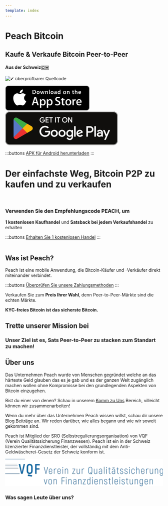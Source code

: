 ```yaml
---
template: index
---
```

<!--[teaser]-->
# Peach Bitcoin
## Kaufe & Verkaufe Bitcoin <span>Peer-to-Peer</span>
#### Aus der Schweiz🇨🇭


<div class="inner-wrap">

![✔ überprüfbarer Quellcode](/img/phones.png)

<div>
  <div class="md:flex items-end">
    <a href="https://testflight.apple.com/join/wfSPFEWG"><img class="h-180px md:h-90px" src="/img/home/download-on-the-app-store.svg" alt="Download on the Apple Store"></a>
    <a class="md:ml-4" href="https://play.google.com/store/apps/details?id=com.peachbitcoin.peach.mainnet"><img class="h-180px md:h-90px" src="/img/home/get-it-on-google-play.svg" alt="Get it on Google Play"></a>
  </div>

  :::buttons
  [APK für Android herunterladen](/apk/)
  :::
</div>

</div>

<!--[top]-->
# Der einfachste Weg, Bitcoin P2P zu kaufen und zu verkaufen
<br>

### Verwenden Sie den Empfehlungscode PEACH, um

**1 kostenlosen Kaufhandel** und **Satsback bei jedem Verkaufshandel** zu erhalten

:::buttons
[Erhalten Sie 1 kostenlosen Handel](https://peachbitcoin.com/referral/?code=PEACH)
:::
<br><br>

## Was ist Peach?

Peach ist eine mobile Anwendung, die Bitcoin-Käufer und -Verkäufer direkt miteinander verbindet.

:::buttons
[Überprüfen Sie unsere Zahlungsmethoden](/de/how-it-works/#available-payment-methods)
:::

Verkaufen Sie zum **Preis Ihrer Wahl**, denn Peer-to-Peer-Märkte sind die echten Märkte.

**KYC-freies Bitcoin ist das sicherste Bitcoin.**


<!--[mission]-->
## Trette unserer Mission bei

### Unser Ziel ist es, Sats Peer-to-Peer zu stacken zum Standart zu machen!

<!--[about]-->
## Über uns

Das Unternehmen Peach wurde von Menschen gegründet welche an das härteste Geld glauben das es je gab und es der ganzen Welt zugänglich machen wollen ohne Kompromisse bei den grundlegenden Aspekten von Bitcoin einzugehen.

Bist du einer von denen? Schau in unserem [Komm zu Uns](/Komm-zu-Uns/) Bereich, villeicht können wir zusammenarbeiten!

Wenn du mehr über das Unternehmen Peach wissen willst, schau dir unsere [Blog Beiträge](/Blog/) an. Wir reden darüber, wie alles begann und wie wir soweit gekommen sind.


Peach ist Mitglied der SRO (Selbstregulierungsorganisation) von VQF (Verein Qualitätssicherung Finanzwesen). Peach ist ein in der Schweiz lizenzierter Finanzdienstleister, der vollständig mit dem Anti-Geldwäscherei-Gesetz der Schweiz konform ist.

![](/img/vqf.webp)


### Was sagen Leute über uns?
<br>
<div id="ap-widget-container" class="ap-widget-container" prod_code="peach" show ="top" bg_color="#FFFFFF" review_bg_color = "#FFFFFF" text_color = "#000000"></div>

